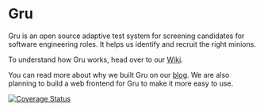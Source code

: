 # Gru

Gru is an open source adaptive test system for screening candidates for software engineering roles. It helps us identify and recruit the right minions.

To understand how Gru works, head over to our [Wiki](https://wiki.dgraph.io/Gru).

You can read more about why we built Gru on our [blog](https://open.dgraph.io/post/gru/). We are also planning to build a web frontend for Gru to make it more easy to use.

[![Coverage Status](https://coveralls.io/repos/github/dgraph-io/gru/badge.svg?branch=develop)](https://coveralls.io/github/dgraph-io/gru?branch=develop)
